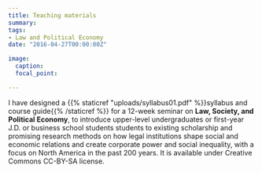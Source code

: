 ```yaml
---
title: Teaching materials
summary: 
tags:
- Law and Political Economy
date: "2016-04-27T00:00:00Z"

image:
  caption: 
  focal_point: 

---
```


I have designed a {{% staticref "uploads/syllabus01.pdf" %}}syllabus and course guide{{% /staticref %}} for a 12-week seminar on **Law, Society, and Political Economy**, to introduce upper-level undergraduates or first-year J.D. or business school students students to existing scholarship and promising research methods on how legal institutions shape social and economic relations and create corporate power and social inequality, with a focus on North America in the past 200 years. It is available under Creative Commons CC-BY-SA license.